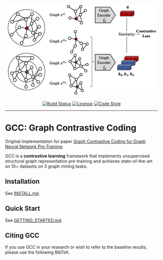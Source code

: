 <p align="center">
  <img src="fig.png" width="500">
  <br />
  <br />
  <a href="https://travis-ci.org/THUDM/GCC"><img alt="Build Status" src="https://travis-ci.org/THUDM/GCC.svg?branch=dev" /></a>
  <a href="https://github.com/THUDM/GCC/blob/master/LICENSE"><img alt="License" src="https://img.shields.io/github/license/THUDM/GCC" /></a>
  <a href="https://github.com/ambv/black"><img alt="Code Style" src="https://img.shields.io/badge/code%20style-black-000000.svg" /></a>
</p>

-------------------------------------

# GCC: Graph Contrastive Coding

Original implementation for paper [Graph Contrastive Coding for Graph Neural Network Pre-Training](TODO).

GCC is a **contrastive learning** framework that implements unsupervised structural graph representation pre-training and achieves state-of-the-art on 10+ datasets on 3 graph mining tasks.

## Installation

See [INSTALL.md](INSTALL.md).

## Quick Start

See [GETTING_STARTED.md](GETTING_STARTED.md).

## Citing GCC

If you use GCC in your research or wish to refer to the baseline results, please use the following BibTeX.

```

```
